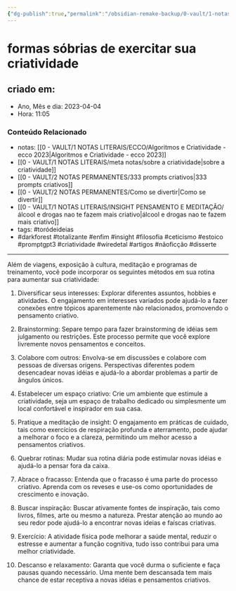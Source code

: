 ```yaml
---
{"dg-publish":true,"permalink":"/obsidian-remake-backup/0-vault/1-notas-literais/blogueragem/formas-sobrias-de-exercitar-sua-criatividade/","tags":["toródeideias","darkforest","totalizante","enfim","insight","filosofia","ceticismo","estoico","promptgpt3","criatividade","wiredetal","artigos","nãoficção","disserte"],"dgHomeLink":true,"dgShowLocalGraph":true,"dgShowFileTree":true,"dgEnableSearch":true,"noteIcon":""}
---
```


# formas sóbrias de exercitar sua criatividade

## criado em: 
-  Ano, Mês e dia: 2023-04-04
- Hora: 11:05

### Conteúdo Relacionado
- notas: [[0 - VAULT/1 NOTAS LITERAIS/ECCO/Algoritmos e Criatividade - ecco 2023\|Algoritmos e Criatividade - ecco 2023]]
- [[0 - VAULT/1 NOTAS LITERAIS/meta notas/sobre a criatividade\|sobre a criatividade]]
- [[0 - VAULT/2 NOTAS PERMANENTES/333 prompts criativos\|333 prompts criativos]]
- [[0 - VAULT/2 NOTAS PERMANENTES/Como se divertir\|Como se divertir]]
- [[0 - VAULT/1 NOTAS LITERAIS/INSIGHT PENSAMENTO E MEDITAÇÃO/álcool e drogas nao te fazem mais criativo\|álcool e drogas nao te fazem mais criativo]]
- tags: #toródeideias 
- #darkforest #totalizante #enfim #insight #filosofia #ceticismo #estoico #promptgpt3 #criatividade
#wiredetal #artigos #nãoficção #disserte
---

Além de viagens, exposição à cultura, meditação e programas de treinamento, você pode incorporar os seguintes métodos em sua rotina para aumentar sua criatividade:

1.  Diversificar seus interesses: Explorar diferentes assuntos, hobbies e atividades. O engajamento em interesses variados pode ajudá-lo a fazer conexões entre tópicos aparentemente não relacionados, promovendo o pensamento criativo.
    
2.  Brainstorming: Separe tempo para fazer brainstorming de idéias sem julgamento ou restrições. Este processo permite que você explore livremente novos pensamentos e conceitos.
    
3.  Colabore com outros: Envolva-se em discussões e colabore com pessoas de diversas origens. Perspectivas diferentes podem desencadear novas idéias e ajudá-lo a abordar problemas a partir de ângulos únicos.
    
4.  Estabelecer um espaço criativo: Crie um ambiente que estimule a criatividade, seja um espaço de trabalho dedicado ou simplesmente um local confortável e inspirador em sua casa.
    
5.  Pratique a meditação de insight: O engajamento em práticas de cuidado, tais como exercícios de respiração profunda e aterramento, pode ajudar a melhorar o foco e a clareza, permitindo um melhor acesso a pensamentos criativos.
    
6.  Quebrar rotinas: Mudar sua rotina diária pode estimular novas idéias e ajudá-lo a pensar fora da caixa.
    
7.  Abrace o fracasso: Entenda que o fracasso é uma parte do processo criativo. Aprenda com os reveses e use-os como oportunidades de crescimento e inovação.
    
8.  Buscar inspiração: Buscar ativamente fontes de inspiração, tais como livros, filmes, arte ou mesmo a natureza. Prestar atenção ao mundo ao seu redor pode ajudá-lo a encontrar novas ideias e faíscas criativas.
    
9.  Exercício: A atividade física pode melhorar a saúde mental, reduzir o estresse e aumentar a função cognitiva, tudo isso contribui para uma melhor criatividade.
    
10.  Descanso e relaxamento: Garanta que você durma o suficiente e faça pausas quando necessário. Uma mente bem descansada tem mais chance de estar receptiva a novas idéias e pensamentos criativos.
    
